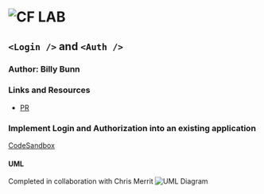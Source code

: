 ![CF](http://i.imgur.com/7v5ASc8.png) LAB
=================================================

## `<Login />` and `<Auth />`

### Author: Billy Bunn

### Links and Resources
* [PR](https://github.com/401-advanced-javascript-billybunn/lab-37/pull/1)

### Implement Login and Authorization into an existing application
[CodeSandbox](https://codesandbox.io/s/p7m76no29j)

#### UML
Completed in collaboration with Chris Merrit
![UML Diagram](https://i.imgur.com/DbAPSgv.jpg)
